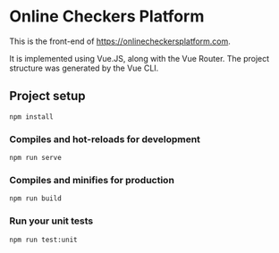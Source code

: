 # Online Checkers Platform

This is the front-end of https://onlinecheckersplatform.com.

It is implemented using Vue.JS, along with the Vue Router.
The project structure was generated by the Vue CLI.

## Project setup

```
npm install
```

### Compiles and hot-reloads for development

```
npm run serve
```

### Compiles and minifies for production

```
npm run build
```

### Run your unit tests

```
npm run test:unit
```
